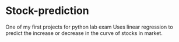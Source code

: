 # Stock-prediction
One of my first projects for python lab exam
Uses linear regression to predict the increase or decrease in the curve of stocks in market.
